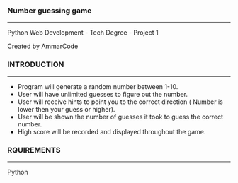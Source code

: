 ### Number guessing game 
--------------------
Python Web Development - Tech Degree - Project 1 

Created by AmmarCode

### INTRODUCTION
------------
- Program will generate a random number between 1-10.
- User will have unlimited guesses to figure out the number.
- User will receive hints to point you to the correct direction ( Number is lower then your guess or higher).
- User will be shown the number of guesses it took to guess the correct number.
- High score will be recorded and displayed throughout the game.


### RQUIREMENTS
-----------
Python


